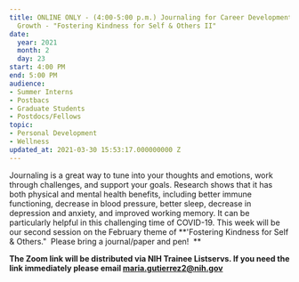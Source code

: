```yaml
---
title: ONLINE ONLY - (4:00-5:00 p.m.) Journaling for Career Development and Personal
  Growth - "Fostering Kindness for Self & Others II"
date:
  year: 2021
  month: 2
  day: 23
start: 4:00 PM
end: 5:00 PM
audience:
- Summer Interns
- Postbacs
- Graduate Students
- Postdocs/Fellows
topic:
- Personal Development
- Wellness
updated_at: 2021-03-30 15:53:17.000000000 Z
---
```

Journaling is a great way to tune into your thoughts and emotions, work
through challenges, and support your goals. Research shows that it has
both physical and mental health benefits, including better immune
functioning, decrease in blood pressure, better sleep, decrease in
depression and anxiety, and improved working memory. It can be
particularly helpful in this challenging time of COVID-19. This week
will be our second session on the February theme of **\'Fostering
Kindness for Self &amp; Others.\"  Please bring a journal/paper and
pen!  **

**The Zoom link will be distributed via NIH Trainee Listservs. If you
need the link immediately please email maria.gutierrez2@nih.gov**
